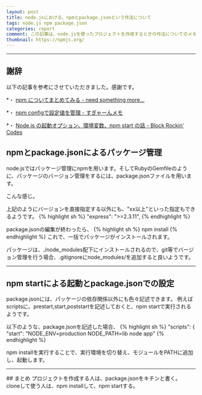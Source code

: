 ```yaml
---
layout: post
title: node.jsにおける、npmとpackage.jsonという作法について
tags: node.js npm package.json
categories: report
comment: この記事は、node.jsを使ったプロジェクトを作成するときの作法についてのメモ書きです。
thumbnail: https://npmjs.org/
---
```


-----------------
## 謝辞
以下の記事を参考にさせていただきました。感謝です。


*・ [npm についてまとめてみる - need something more...](http://kysnm.hatenablog.com/entry/20111225/1324828008)


*・ [npm configで設定値を管理 - すぎゃーんメモ](http://d.hatena.ne.jp/sugyan/20110909/1315575343)


*・ [Node.js の起動オプション、環境変数、npm start の話 - Block Rockin’ Codes](http://d.hatena.ne.jp/Jxck/20120410/1334071898)


## npmとpackage.jsonによるパッケージ管理

node.jsではパッケージ管理にnpmを用います。そしてRubyのGemfileのように、パッケージのバージョン管理をするには、package.jsonファイルを用います。

<script src="https://gist.github.com/3914746.js"> 
</script>
こんな感じ。

上記のようにバージョンを直接指定する以外にも、"xx以上"といった指定もできるようです。
{% highlight sh %}
"express": ">=2.3.11",
{% endhighlight %}


package.jsonの編集が終わったら、
{% highlight sh %}
npm install
{% endhighlight %}
これで、一括でパッケージがインストールされます。

パッケージは、./node_modules配下にインストールされるので、git等でバージョン管理を行う場合、.gitignoreにnode_modules/を追加すると良いようです。


<hr />

## npm startによる起動とpackage.jsonでの設定

package.jsonには、パッケージの依存関係以外にも色々記述できます。
例えばscriptsに、prestart,start,poststartを記述しておくと、npm startで実行されるようです。

以下のような、package.jsonを記述した場合、
{% highlight sh %}
"scripts": {
    "start": "NODE_ENV=production NODE_PATH=lib node app"
{% endhighlight %}

npm installを実行することで、実行環境を切り替え、モジュールをPATHに追加し、起動します。

<hr />
## まとめ
プロジェクトを作成する人は、package.jsonをキチンと書く。
cloneして使う人は、npm installして、npm startする。

